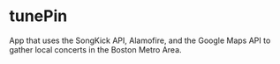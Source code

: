 # tunePin
App that uses the SongKick API, Alamofire, and the Google Maps API to gather local concerts in the Boston Metro Area.

